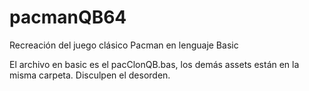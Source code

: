 # pacmanQB64
Recreación del juego clásico Pacman en lenguaje Basic

El archivo en basic es el pacClonQB.bas, los demás assets están en la misma carpeta. Disculpen el desorden.

